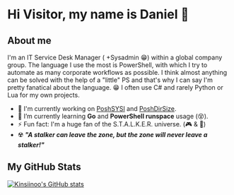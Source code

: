 # Hi Visitor, my name is Daniel 👋

## About me

I'm an IT Service Desk Manager ( +Sysadmin :grin:) within a global company group. The language I use the most is PowerShell, with which I try to automate as many corporate workflows as possible. I think almost anything can be solved with the help of a "little" PS and that's why I can say I'm pretty fanatical about the language. :grin: I often use C# and rarely Python or Lua for my own projects.

- 🔭 I'm currently working on [PoshSYSI](https://github.com/Kinsiinoo/PoshSYSI) and [PoshDirSize](https://github.com/Kinsiinoo/PoshDirSize).
- 🌱 I’m currently learning **Go** and **PowerShell runspace** usage (:dizzy_face:).
- ⚡ Fun fact: I'm a huge fan of the S.T.A.L.K.E.R. universe. (:video_game: & :book:)
- :radioactive: ***"A stalker can leave the zone, but the zone will never leave a stalker!"***

## My GitHub Stats

[![Kinsiinoo's GitHub stats](https://github-readme-stats.vercel.app/api?username=kinsiinoo&show_icons=true&theme=dark&bg_color=135,28313b,485461&title_color=0CBABA&icon_color=0CBABA&text_color=ffffff&hide_border=true&include_all_commits=true)](https://github.com/Kinsiinoo)

